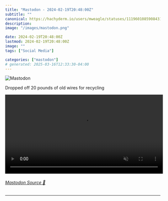 ```yaml
---
title: "Mastodon - 2024-02-19T20:48:00Z"
subtitle: ""
canonical: https://hachyderm.io/users/mweagle/statuses/111960108590843183
description:
image: "/images/mastodon.png"

date: 2024-02-19T20:48:00Z
lastmod: 2024-02-19T20:48:00Z
image: ""
tags: ["Social Media"]

categories: ["mastodon"]
# generated: 2025-03-16T12:33:30-04:00
---
```

![Mastodon](/images/mastodon.png)

<p>Dropped off 20 pounds of old wires for recycling</p>

<video controls autoplay muted loop width="512"><source src="0fd09efd9ef2275c.mp4" type="video/mp4" /></video>

###### [Mastodon Source 🐘](https://hachyderm.io/@mweagle/111960108590843183)

___
